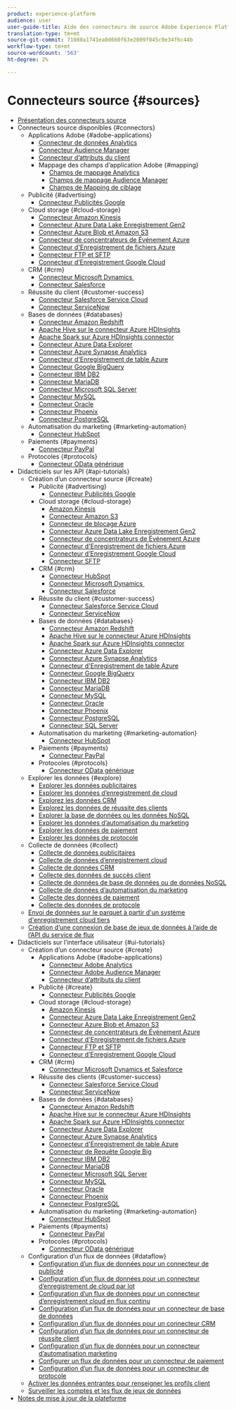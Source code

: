 ```yaml
---
product: experience-platform
audience: user
user-guide-title: Aide des connecteurs de source Adobe Experience Platform
translation-type: tm+mt
source-git-commit: 71080a1741ea0d660f63e2009f045c0e34f6c44b
workflow-type: tm+mt
source-wordcount: '563'
ht-degree: 2%

---
```



# Connecteurs source {#sources}

- [Présentation des connecteurs source](home.md)
- Connecteurs source disponibles {#connectors}
   - Applications Adobe {#adobe-applications}
      - [Connecteur de données Analytics](connectors/adobe-applications/analytics.md)
      - [Connecteur Audience Manager](connectors/adobe-applications/audience-manager.md)
      - [Connecteur d’attributs du client](connectors/adobe-applications/customer-attributes.md)
      - Mappage des champs d’application Adobe {#mapping}
         - [Champs de mappage Analytics](connectors/adobe-applications/mapping/analytics.md)
         - [Champs de mappage Audience Manager](connectors/adobe-applications/mapping/audience-manager.md)
         - [Champs de Mapping de ciblage](connectors/adobe-applications/mapping/target.md)
   - Publicité {#advertising}
      - [Connecteur Publicités Google](connectors/advertising/ads.md)
   - Cloud storage {#cloud-storage}
      - [Connecteur Amazon Kinesis](connectors/cloud-storage/kinesis.md)
      - [Connecteur Azure Data Lake Enregistrement Gen2](connectors/cloud-storage/adls-gen2.md)
      - [Connecteur Azure Blob et Amazon S3](connectors/cloud-storage/blob-s3.md)
      - [Connecteur de concentrateurs de Événement Azure](connectors/cloud-storage/eventhub.md)
      - [Connecteur d&#39;Enregistrement de fichiers Azure](connectors/cloud-storage/azure-file-storage.md)
      - [Connecteur FTP et SFTP](connectors/cloud-storage/ftp-sftp.md)
      - [Connecteur d’Enregistrement Google Cloud](connectors/cloud-storage/google-cloud-storage.md)
   - CRM {#crm}
      - [Connecteur Microsoft Dynamics ](connectors/crm/ms-dynamics.md)
      - [Connecteur Salesforce](connectors/crm/salesforce.md)
   - Réussite du client {#customer-success}
      - [Connecteur Salesforce Service Cloud](connectors/customer-success/salesforce-service-cloud.md)
      - [Connecteur ServiceNow](connectors/customer-success/servicenow.md)
   - Bases de données {#databases}
      - [Connecteur Amazon Redshift](connectors/databases/redshift.md)
      - [Apache Hive sur le connecteur Azure HDInsights](connectors/databases/hive.md)
      - [Apache Spark sur Azure HDInsights connector](connectors/databases/spark.md)
      - [Connecteur Azure Data Explorer](connectors/databases/data-explorer.md)
      - [Connecteur Azure Synapse Analytics](connectors/databases/synapse-analytics.md)
      - [Connecteur d&#39;Enregistrement de table Azure](connectors/databases/ats.md)
      - [Connecteur Google BigQuery](connectors/databases/bigquery.md)
      - [Connecteur IBM DB2](connectors/databases/ibm-db2.md)
      - [Connecteur MariaDB](connectors/databases/mariadb.md)
      - [Connecteur Microsoft SQL Server](connectors/databases/sql-server.md)
      - [Connecteur MySQL](connectors/databases/mysql.md)
      - [Connecteur Oracle](connectors/databases/oracle.md)
      - [Connecteur Phoenix](connectors/databases/phoenix.md)
      - [Connecteur PostgreSQL](connectors/databases/postgres.md)
   - Automatisation du marketing {#marketing-automation}
      - [Connecteur HubSpot](connectors/marketing-automation/hubspot.md)
   - Paiements {#payments}
      - [Connecteur PayPal](connectors/payments/paypal.md)
   - Protocoles {#protocols}
      - [Connecteur OData générique](connectors/protocols/odata.md)
- Didacticiels sur les API {#api-tutorials}
   - Création d’un connecteur source {#create}
      - Publicité {#advertising}
         - [Connecteur Publicités Google](tutorials/api/create/advertising/ads.md)
      - Cloud storage {#cloud-storage}
         - [Amazon Kinesis](tutorials/api/create/cloud-storage/kinesis.md)
         - [Connecteur Amazon S3](tutorials/api/create/cloud-storage/s3.md)
         - [Connecteur de blocage Azure](tutorials/api/create/cloud-storage/blob.md)
         - [Connecteur Azure Data Lake Enregistrement Gen2](tutorials/api/create/cloud-storage/adls-gen2.md)
         - [Connecteur de concentrateurs de Événement Azure](tutorials/api/create/cloud-storage/eventhub.md)
         - [Connecteur d&#39;Enregistrement de fichiers Azure](tutorials/api/create/cloud-storage/azure-file-storage.md)
         - [Connecteur d’Enregistrement Google Cloud](tutorials/api/create/cloud-storage/google.md)
         - [Connecteur SFTP](tutorials/api/create/cloud-storage/sftp.md)
      - CRM {#crm}
         - [Connecteur HubSpot](tutorials/api/create/crm/hubspot.md)
         - [Connecteur Microsoft Dynamics ](tutorials/api/create/crm/ms-dynamics.md)
         - [Connecteur Salesforce](tutorials/api/create/crm/salesforce.md)
      - Réussite du client {#customer-success}
         - [Connecteur Salesforce Service Cloud](tutorials/api/create/customer-success/salesforce-service-cloud.md)
         - [Connecteur ServiceNow](tutorials/api/create/customer-success/servicenow.md)
      - Bases de données {#databases}
         - [Connecteur Amazon Redshift](tutorials/api/create/databases/redshift.md)
         - [Apache Hive sur le connecteur Azure HDInsights](tutorials/api/create/databases/hive.md)
         - [Apache Spark sur Azure HDInsights connector](tutorials/api/create/databases/spark.md)
         - [Connecteur Azure Data Explorer](tutorials/api/create/databases/data-explorer.md)
         - [Connecteur Azure Synapse Analytics](tutorials/api/create/databases/synapse-analytics.md)
         - [Connecteur d&#39;Enregistrement de table Azure](tutorials/api/create/databases/ats.md)
         - [Connecteur Google BigQuery](tutorials/api/create/databases/bigquery.md)
         - [Connecteur IBM DB2](tutorials/api/create/databases/ibm-db2.md)
         - [Connecteur MariaDB](tutorials/api/create/databases/mariadb.md)
         - [Connecteur MySQL](tutorials/api/create/databases/mysql.md)
         - [Connecteur Oracle](tutorials/api/create/databases/oracle.md)
         - [Connecteur Phoenix](tutorials/api/create/databases/phoenix.md)
         - [Connecteur PostgreSQL](tutorials/api/create/databases/postgres.md)
         - [Connecteur SQL Server](tutorials/api/create/databases/sql-server.md)
      - Automatisation du marketing {#marketing-automation}
         - [Connecteur HubSpot](tutorials/api/create/marketing-automation/hubspot.md)
      - Paiements {#payments}
         - [Connecteur PayPal](tutorials/api/create/payments/paypal.md)
      - Protocoles {#protocols}
         - [Connecteur OData générique](tutorials/api/create/protocols/odata.md)
   - Explorer les données {#explore}
      - [Explorer les données publicitaires](tutorials/api/explore/advertising.md)
      - [Explorer les données d’enregistrement de cloud](tutorials/api/explore/cloud-storage.md)
      - [Explorez les données CRM](tutorials/api/explore/crm.md)
      - [Explorez les données de réussite des clients](tutorials/api/explore/customer-success.md)
      - [Explorer la base de données ou les données NoSQL](tutorials/api/explore/database-nosql.md)
      - [Explorer les données d’automatisation du marketing](tutorials/api/explore/marketing-automation.md)
      - [Explorer les données de paiement](tutorials/api/explore/payments.md)
      - [Explorer les données de protocole](tutorials/api/explore/protocols.md)
   - Collecte de données {#collect}
      - [Collecte de données publicitaires](tutorials/api/collect/advertising.md)
      - [Collecte de données d’enregistrement cloud](tutorials/api/collect/cloud-storage.md)
      - [Collecte de données CRM](tutorials/api/collect/crm.md)
      - [Collecte des données de succès client](tutorials/api/collect/customer-success.md)
      - [Collecte de données de base de données ou de données NoSQL](tutorials/api/collect/database-nosql.md)
      - [Collecte de données d’automatisation du marketing](tutorials/api/collect/marketing-automation.md)
      - [Collecte des données de paiement](tutorials/api/collect/payments.md)
      - [Collecte des données de protocole](tutorials/api/collect/protocols.md)
   - [Envoi de données sur le parquet à partir d&#39;un système d&#39;enregistrement cloud tiers](tutorials/api/cloud-storage-parquet.md)
   - [Création d’une connexion de base de jeux de données à l’aide de l’API du service de flux](tutorials/api/create-dataset-base-connection.md)
- Didacticiels sur l’interface utilisateur {#ui-tutorials}
   - Création d’un connecteur source {#create}
      - Applications Adobe {#adobe-applications}
         - [Connecteur Adobe Analytics](tutorials/ui/create/adobe-applications/analytics.md)
         - [Connecteur Adobe Audience Manager](tutorials/ui/create/adobe-applications/audience-manager.md)
         - [Connecteur d’attributs du client](tutorials/ui/create/adobe-applications/customer-attributes.md)
      - Publicité {#create}
         - [Connecteur Publicités Google](tutorials/ui/create/advertising/ads.md)
      - Cloud storage {#cloud-storage}
         - [Amazon Kinesis](tutorials/ui/create/cloud-storage/kinesis.md)
         - [Connecteur Azure Data Lake Enregistrement Gen2](tutorials/ui/create/cloud-storage/adls-gen2.md)
         - [Connecteur Azure Blob et Amazon S3](tutorials/ui/create/cloud-storage/blob-s3.md)
         - [Connecteur de concentrateurs de Événement Azure](tutorials/ui/create/cloud-storage/eventhub.md)
         - [Connecteur d&#39;Enregistrement de fichiers Azure](tutorials/ui/create/cloud-storage/azure-file-storage.md)
         - [Connecteur FTP et SFTP](tutorials/ui/create/cloud-storage/ftp-sftp.md)
         - [Connecteur d’Enregistrement Google Cloud](tutorials/ui/create/cloud-storage/google-cloud-storage.md)
      - CRM {#crm}
         - [Connecteur Microsoft Dynamics et Salesforce](tutorials/ui/create/crm/dynamics-salesforce.md)
      - Réussite des clients {#customer-success}
         - [Connecteur Salesforce Service Cloud](tutorials/ui/create/customer-success/salesforce-service-cloud.md)
         - [Connecteur ServiceNow](tutorials/ui/create/customer-success/servicenow.md)
      - Bases de données {#databases}
         - [Connecteur Amazon Redshift](tutorials/ui/create/databases/redshift.md)
         - [Apache Hive sur le connecteur Azure HDInsights](tutorials/ui/create/databases/hive.md)
         - [Apache Spark sur Azure HDInsights connector](tutorials/ui/create/databases/spark.md)
         - [Connecteur Azure Data Explorer](tutorials/ui/create/databases/data-explorer.md)
         - [Connecteur Azure Synapse Analytics](tutorials/ui/create/databases/synapse-analytics.md)
         - [Connecteur d&#39;Enregistrement de table Azure](tutorials/ui/create/databases/ats.md)
         - [Connecteur de Requête Google Big](tutorials/ui/create/databases/bigquery.md)
         - [Connecteur IBM DB2](tutorials/ui/create/databases/ibm-db2.md)
         - [Connecteur MariaDB](tutorials/ui/create/databases/mariadb.md)
         - [Connecteur Microsoft SQL Server](tutorials/ui/create/databases/sql-server.md)
         - [Connecteur MySQL](tutorials/ui/create/databases/mysql.md)
         - [Connecteur Oracle](tutorials/ui/create/databases/oracle.md)
         - [Connecteur Phoenix](tutorials/ui/create/databases/phoenix.md)
         - [Connecteur PostgreSQL](tutorials/ui/create/databases/postgres.md)
      - Automatisation du marketing {#marketing-automation}
         - [Connecteur HubSpot](tutorials/ui/create/marketing-automation/hubspot.md)
      - Paiements {#payments}
         - [Connecteur PayPal](tutorials/ui/create/payments/paypal.md)
      - Protocoles {#protocols}
         - [Connecteur OData générique](tutorials/ui/create/protocols/odata.md)
   - Configuration d’un flux de données {#dataflow}
      - [Configuration d’un flux de données pour un connecteur de publicité](tutorials/ui/dataflow/advertising.md)
      - [Configuration d’un flux de données pour un connecteur d’enregistrement de cloud par lot](tutorials/ui/dataflow/batch/cloud-storage.md)
      - [Configuration d’un flux de données pour un connecteur d’enregistrement cloud en flux continu](tutorials/ui/dataflow/streaming/cloud-storage.md)
      - [Configuration d’un flux de données pour un connecteur de base de données](tutorials/ui/dataflow/databases.md)
      - [Configuration d’un flux de données pour un connecteur CRM](tutorials/ui/dataflow/crm.md)
      - [Configuration d’un flux de données pour un connecteur de réussite client](tutorials/ui/dataflow/customer-success.md)
      - [Configuration d’un flux de données pour un connecteur d’automatisation marketing](tutorials/ui/dataflow/marketing-automation.md)
      - [Configurer un flux de données pour un connecteur de paiement](tutorials/ui/dataflow/payments.md)
      - [Configuration d’un flux de données pour un connecteur de protocole](tutorials/ui/dataflow/protocols.md)
   - [Activer les données entrantes pour renseigner les profils client](tutorials/ui/profile.md)
   - [Surveiller les comptes et les flux de jeux de données](tutorials/ui/monitor.md)
- [Notes de mise à jour de la plateforme](https://www.adobe.com/go/platform-release-notes-en)
